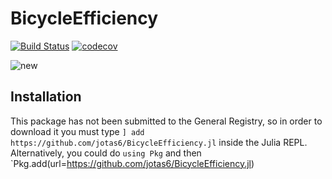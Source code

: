 # BicycleEfficiency

[![Build Status](https://ci.appveyor.com/api/projects/status/github/jotas6/BicycleEfficiency.jl?svg=true)](https://ci.appveyor.com/project/jotas6/BicycleEfficiency-jl)
[![codecov](https://codecov.io/gh/jotas6/BicycleEfficiency.jl/branch/main/graph/badge.svg?token=GNFJY3QE2X)](https://codecov.io/gh/jotas6/BicycleEfficiency.jl)

![new](https://user-images.githubusercontent.com/80299581/196226821-2e7624eb-8780-47e2-ac87-dfc2668bfe12.png)

## Installation

This package has not been submitted to the General Registry, so in order to download it you must type `] add https://github.com/jotas6/BicycleEfficiency.jl` inside the Julia REPL. Alternatively, you could do `using Pkg` and then `Pkg.add(url=https://github.com/jotas6/BicycleEfficiency.jl)
